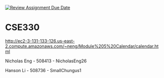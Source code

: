 [![Review Assignment Due Date](https://classroom.github.com/assets/deadline-readme-button-24ddc0f5d75046c5622901739e7c5dd533143b0c8e959d652212380cedb1ea36.svg)](https://classroom.github.com/a/JB3ChsFY)
# CSE330

http://ec2-3-131-133-126.us-east-2.compute.amazonaws.com/~neng/Module%205%20Calendar/calendar.html

Nicholas Eng - 508413 - NicholasEng26

Hanson Li - 508736 - SmallChungus1
